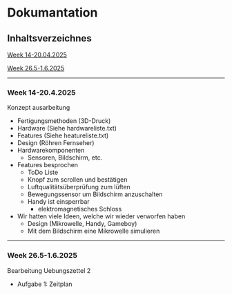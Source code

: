 # Dokumantation

## Inhaltsverzeichnes

[Week 14-20.04.2025](#Week1)

[Week 26.5-1.6.2025](#Week2)












---

<a name="Week1"></a>
### Week 14-20.4.2025

Konzept ausarbeitung
- Fertigungsmethoden (3D-Druck)
- Hardware (Siehe hardwareliste.txt)
- Features (Siehe heatureliste.txt)
- Design (Röhren Fernseher)
- Hardwarekomponenten
  - Sensoren, Bildschirm, etc.
- Features besprochen
  - ToDo Liste
  - Knopf zum scrollen und bestätigen
  - Luftqualitätsüberprüfung zum lüften
  - Bewegungssensor um Bildschirm anzuschalten
  - Handy ist einsperrbar
    - elektromagnetisches Schloss
- Wir hatten viele Ideen, welche wir wieder verworfen haben
  - Design (Mikrowelle, Handy, Gameboy)
  - Mit dem Bildschirm eine Mikrowelle simulieren

---
<a name="Week2"></a>
### Week 26.5-1.6.2025

Bearbeitung Uebungszettel 2
- Aufgabe 1: Zeitplan


